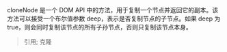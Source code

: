 cloneNode 是一个 DOM API 中的方法，用于复制一个节点并返回它的副本。该方法可以接受一个布尔值参数 deep，表示是否复制节点的子节点。如果 deep 为 true，则会同时复制该节点的所有子孙节点，否则只复制该节点本身。

> 引用; 克隆